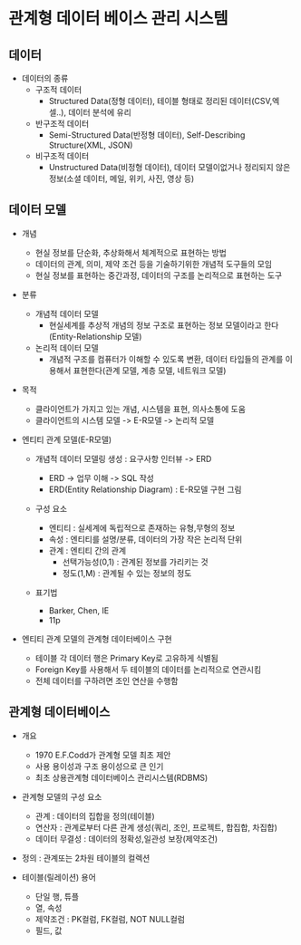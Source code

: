 # 관계형 데이터 베이스 관리 시스템
## 데이터
- 데이터의 종류
    - 구조적 데이터 
        - Structured Data(정형 데이터), 테이블 형태로 정리된 데이터(CSV,엑셀..), 데이터 분석에 유리
    - 반구조적 데이터 
        - Semi-Structured Data(반정형 데이터), Self-Describing Structure(XML, JSON)
    - 비구조적 데이터 
        - Unstructured Data(비정형 데이터), 데이터 모델이없거나 정리되지 않은 정보(소셜 데이터, 메일, 위키, 사진, 영상 등)

## 데이터 모델
- 개념
    - 현실 정보를 단순화, 추상화해서 체계적으로 표현하는 방법
    - 데이터의 관계, 의미, 제약 조건 등을 기술하기위한 개념적 도구들의 모임
    - 현실 정보를 표현하는 중간과정, 데이터의 구조를 논리적으로 표현하는 도구
    
- 분류
    - 개념적 데이터 모델 
        - 현실세계를 추상적 개념의 정보 구조로 표현하는 정보 모델이라고 한다(Entity-Relationship 모델)
    - 논리적 데이터 모델 
        - 개념적 구조를 컴퓨터가 이해할 수 있도록 변환, 데이터 타입들의 관계를 이용해서 표현한다(관계 모델, 계층 모델, 네트워크 모델)

- 목적
    - 클라이언트가 가지고 있는 개념, 시스템을 표현, 의사소통에 도움
    - 클라이언트의 시스템 모델 -> E-R모델 -> 논리적 모델 

- 엔티티 관계 모델(E-R모델)
    - 개념적 데이터 모델링 생성 : 요구사항 인터뷰 -> ERD
        - ERD ->  업무 이해 -> SQL 작성
        - ERD(Entity Relationship Diagram) : E-R모델 구현 그림

    - 구성 요소
        - 엔티티 : 실세계에 독립적으로 존재하는 유형,무형의 정보
        - 속성 : 엔티티를 설명/분류, 데이터의 가장 작은 논리적 단위
        - 관계 : 엔티티 간의 관계 
            - 선택가능성(0,1) : 관계된 정보를 가리키는 것 
            - 정도(1,M) : 관계될 수 있는 정보의 정도

    - 표기법
        - Barker, Chen, IE 
        - 11p

- 엔티티 관계 모델의 관계형 데이터베이스 구현
    - 테이블 각 데이터 행은 Primary Key로 고유하게 식별됨
    - Foreign Key를 사용해서 두 테이블의 데이터를 논리적으로 연관시킴
    - 전체 데이터를 구하려면 조인 연산을 수행함

## 관계형 데이터베이스
- 개요
    - 1970 E.F.Codd가 관계형 모델 최초 제안
    - 사용 용이성과 구조 용이성으로 큰 인기
    - 최초 상용관계형 데이터베이스 관리시스템(RDBMS)

- 관계형 모델의 구성 요소
    - 관계 : 데이터의 집합을 정의(테이블)
    - 연산자 : 관계로부터 다른 관계 생성(쿼리, 조인, 프로젝트, 합집합, 차집합)
    - 데이터 무결성 : 데이터의 정확성,일관성 보장(제약조건)

- 정의 : 관계또는 2차원 테이블의 컬렉션
- 테이블(릴레이션) 용어
    - 단일 행, 튜플
    - 열, 속성
    - 제약조건 : PK컬럼, FK컬럼, NOT NULL컬럼
    - 필드, 값

    
